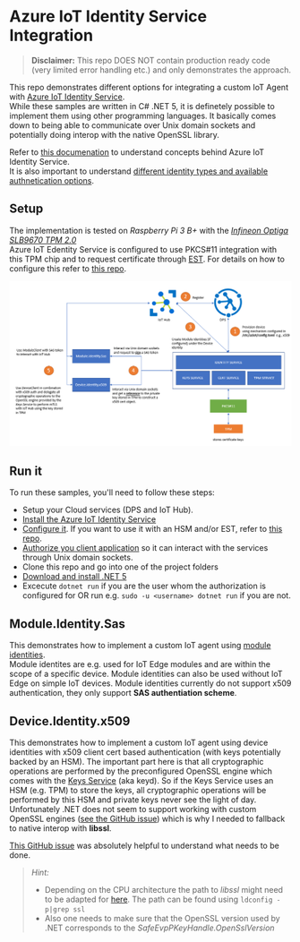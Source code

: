 # Azure IoT Identity Service Integration

> **Disclaimer:** This repo DOES NOT contain production ready code (very limited error handling etc.) and only demonstrates the approach.

This repo demonstrates different options for integrating a custom IoT Agent with [Azure IoT Identity Service](https://azure.github.io/iot-identity-service/).  
While these samples are written in C# .NET 5, it is definetely possible to implement them using other programming languages. It basically comes down to being able to communicate over Unix domain sockets and potentially doing interop with the native OpenSSL library.  

Refer to [this documenation](https://azure.github.io/iot-identity-service/develop-an-agent.html) to understand concepts behind Azure IoT Identity Service.  
It is also important to understand [different identity types and available authnetication options](https://azure.github.io/iot-identity-service/develop-an-agent.html#connecting-your-agent-to-iot-hub).

## Setup
The implementation is tested on *Raspberry Pi 3 B+* with the [*Infineon Optiga SLB9670 TPM 2.0*](https://www.infineon.com/cms/en/product/security-smart-card-solutions/optiga-embedded-security-solutions/optiga-tpm/slb-9670vq2.0/)  
Azure IoT Edentity Service is configured to use PKCS#11 integration with this TPM chip and to request certificate through [EST](https://datatracker.ietf.org/doc/html/rfc7030). 
For details on how to configure this refer to [this repo](https://github.com/arlotito/iot-edge-1.2-tpm/blob/main/step-by-step.md).  

![The Big Picture](./images/big-picture.PNG)

## Run it
To run these samples, you'll need to follow these steps:
- Setup your Cloud services (DPS and IoT Hub).
- [Install the Azure IoT Identity Service](https://azure.github.io/iot-identity-service/installation.html)
- [Configure it](https://azure.github.io/iot-identity-service/configuration.html). If you want to use it with an HSM and/or EST, refer to [this repo](https://github.com/arlotito/iot-edge-1.2-tpm/blob/main/step-by-step.md).
- [Authorize you client application](https://azure.github.io/iot-identity-service/develop-an-agent.html#client-authorization) so it can interact with the services through Unix domain sockets.
- Clone this repo and go into one of the project folders
- [Download and install .NET 5](https://dotnet.microsoft.com/download)
- Excecute ```dotnet run``` if you are the user whom the authorization is configured for OR run e.g. ```sudo -u <username> dotnet run``` if you are not.

## Module.Identity.Sas
This demonstrates how to implement a custom IoT agent using [module identities](https://docs.microsoft.com/en-us/azure/iot-hub/iot-hub-portal-csharp-module-twin-getstarted).  
Module identites are e.g. used for IoT Edge modules and are within the scope of a specific device. Module identities can also be used without IoT Edge on simple IoT devices. Module identities currently do not support x509 authentication, they only support **SAS authentiation scheme**.

## Device.Identity.x509
This demonstrates how to implement a custom IoT agent using device identities with x509 client cert based authentication (with keys potentially backed by an HSM). The important part here is that all  cryptographic operations are performed by the preconfigured OpenSSL engine which comes with the [Keys Service](https://azure.github.io/iot-identity-service/api/keys-service.html) (aka keyd). So if the Keys Service uses an HSM (e.g. TPM) to store the keys, all cryptographic operations will be performed by this HSM and private keys never see the light of day. Unfortunately .NET does not seem to support working with custom OpenSSL engines ([see the GitHub issue](https://github.com/dotnet/runtime/issues/37383)) which is why I needed to fallback to native interop with **libssl**.  

[This GitHub issue](https://github.com/Azure-Samples/azure-iot-samples-csharp/issues/61) was absolutely helpful to understand what needs to be done. 

> *Hint:*  
> - Depending on the CPU architecture the path to *libssl* might need to be adapted for [here](./Device.Identity.x509/NativeMethods.cs). The path can be found using ```ldconfig -p|grep ssl```  
> - Also one needs to make sure that the OpenSSL version used by .NET corresponds to the *SafeEvpPKeyHandle.OpenSslVersion*
